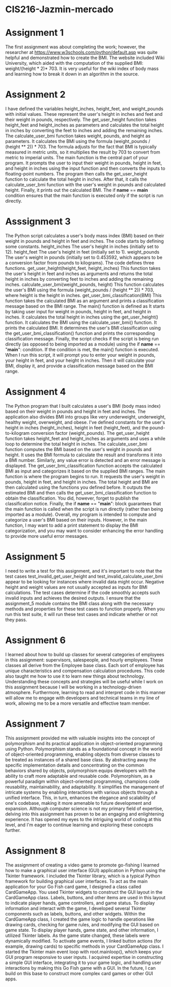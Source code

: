 # CIS216-Jazmin-mercado

# Assignment 1
The first assignment was about completing the work; however, the researcher at https://www.w3schools.com/python/default.asp was quite helpful and demonstrated how to create the BMI. The website included Wiki University, which aided with the computation of the supplied BMI: weight/(height * 2)* 703. It is very useful for the wiki index of body mass and learning how to break it down in an algorithm in the source.

# Assignment 2
I have defined the variables height_inches, height_feet, and weight_pounds with initial values. These represent the user's height in inches and feet and their weight in pounds, respectively. The get_user_height function takes height_feet and height_inches as parameters and calculates the total height in inches by converting the feet to inches and adding the remaining inches. The calculate_user_bmi function takes weight, pounds, and height as parameters. It calculates the BMI using the formula (weight_pounds / (height ** 2)) * 703. The formula adjusts for the fact that BMI is typically measured in metric units, so it multiplies the result by 703 to convert from metric to imperial units. The main function is the central part of your program. It prompts the user to input their weight in pounds, height in feet, and height in inches using the input function and then converts the inputs to floating-point numbers. The program then calls the get_user_height function to calculate the total height in inches. After that, it calls the calculate_user_bmi function with the user's weight in pounds and calculated height. Finally, it prints out the calculated BMI. The if __name__ == __main__ condition ensures that the main function is executed only if the script is run directly.

# Asssignment 3
The Python script calculates a user's body mass index (BMI) based on their weight in pounds and height in feet and inches. The code starts by defining some constants. height_inches The user's height in inches (initially set to 12). height_feet The user's height in feet (initially set to 1). weight_pounds The user's weight in pounds (initially set to 0.453592, which appears to be a conversion factor from pounds to kilograms). The code defines three functions. get_user_height(height_feet, height_inches) This function takes the user's height in feet and inches as arguments and returns the total height in inches by converting feet to inches and adding the remaining inches. calculate_user_bmi(weight_pounds, height) This function calculates the user's BMI using the formula (weight_pounds / (height ** 2)) * 703, where height is the height in inches. get_user_bmi_classification(BMI) This function takes the calculated BMI as an argument and prints a classification message based on the BMI range. The main() function is defined as It starts by taking user input for weight in pounds, height in feet, and height in inches. It calculates the total height in inches using the get_user_height() function. It calculates the BMI using the calculate_user_bmi() function. It prints the calculated BMI. It determines the user's BMI classification using the get_user_bmi_classification() function and prints the corresponding classification message. Finally, the script checks if the script is being run directly (as opposed to being imported as a module) using the if __name__ == "__main__": condition. If the condition is met, the main() function is executed. When I run this script, it will prompt you to enter your weight in pounds, your height in feet, and your height in inches. Then it will calculate your BMI, display it, and provide a classification message based on the BMI range.

# Assignment 4
The Python program that I built calculates a user's BMI (body mass index) based on their weight in pounds and height in feet and inches. The application also divides BMI into groups like very underweight, underweight, healthy weight, overweight, and obese. I've defined constants for the user's height in inches (height_inches), height in feet (height_feet), and the pound-to-kilogram conversion factor (weight_pounds). The get_user_height function takes height_feet and height_inches as arguments and uses a while loop to determine the total height in inches. The calculate_user_bmi function computes the BMI based on the user's weight in pounds and height. It uses the BMI formula to calculate the result and transforms it into a BMI number. Similarly, any value error is detected and an error message is displayed. The get_user_bmi_classification function accepts the calculated BMI as input and categorizes it based on the supplied BMI ranges. The main function is where the program begins to run. It requests the user's weight in pounds, height in feet, and height in inches. The total height and BMI are then calculated using the functions you defined before.  It outputs the estimated BMI and then calls the get_user_bmi_classification function to obtain the classification. You did, however, forget to publish the classification notice. Finally, the if __name__ == "__main__": block guarantees that the main function is called when the script is run directly (rather than being imported as a module). Overall, my program is intended to compute and categorize a user's BMI based on their inputs. However, in the main function, I may want to add a print statement to display the BMI categorization, and you may want to consider enhancing the error handling to provide more useful error messages.

# Assignment 5
I need to write a test for this assignment, and it's important to note that the test cases test_invalid_get_user_height and test_invalid_calculate_user_bmi appear to be looking for instances where invalid data might occur. Negative height and weight values are not usually accepted as inputs for BMI calculations. The test cases determine if the code smoothly accepts such invalid inputs and achieves the desired outputs. I ensure that the assignment_5 module contains the BMI class along with the necessary methods and properties for these test cases to function properly. When you run this test suite, it will run these test cases and indicate whether or not they pass.

# Assignment 6
I learned about how to build up classes for several categories of employees in this assignment: supervisors, salespeople, and hourly employees. These classes all derive from the Employee base class. Each sort of employee has unique characteristics and compensation calculation procedures. This code also taught me how to use it to learn new things about technology. Understanding these concepts and strategies will be useful while I work on this assignment because I will be working in a technology-driven atmosphere. Furthermore, learning to read and interpret code in this manner will allow me to engage with developers and technical teams in my line of work, allowing me to be a more versatile and effective team member.

# Assignment 7 
This assignment provided me with valuable insights into the concept of polymorphism and its practical application in object-oriented programming using Python. Polymorphism stands as a foundational concept in the world of object-oriented programming, enabling objects from diverse classes to be treated as instances of a shared base class. By abstracting away the specific implementation details and concentrating on the common behaviors shared by objects, polymorphism equips developers with the ability to craft more adaptable and reusable code. Polymorphism, as a powerful paradigm within object-oriented programming, champions code reusability, maintainability, and adaptability. It simplifies the management of intricate systems by enabling interactions with various objects through a unified interface. This, in turn, enhances the elegance and scalability of one's codebase, making it more amenable to future development and expansion. Although computer science is not my primary field of expertise, delving into this assignment has proven to be an engaging and enlightening experience. It has opened my eyes to the intriguing world of coding at this level, and I'm eager to continue learning and exploring these concepts further.

# Assignment 8
The assignment of creating a video game to promote go-fishing I learned how to make a graphical user interface (GUI) application in Python using the Tkinter framework. I included the Tkinter library, which is a typical Python framework for building graphical user interfaces. To act as the main application for your Go Fish card game, I designed a class called CardGameApp. You used Tkinter widgets to construct the GUI layout in the CardGameApp class. Labels, buttons, and other items are used in this layout to indicate player hands, game controllers, and game status. To display information and interact with the game, I developed several Tkinter components such as labels, buttons, and other widgets. Within the CardGameApp class, I created the game logic to handle operations like drawing cards, checking for game rules, and modifying the GUI based on game state. To display player hands, game state, and other information, I utilized Tkinter labels. As the game state changed, these labels were dynamically modified. To activate game events, I linked button actions (for example, drawing cards) to specific methods in your CardGameApp class. I started the Tkinter main event loop with root.mainloop(), which keeps your GUI program responsive to user inputs. I acquired expertise in constructing a simple GUI interface, integrating it to your game logic, and handling user interactions by making this Go Fish game with a GUI. In the future, I can build on this base to construct more complex card games or other GUI apps.
